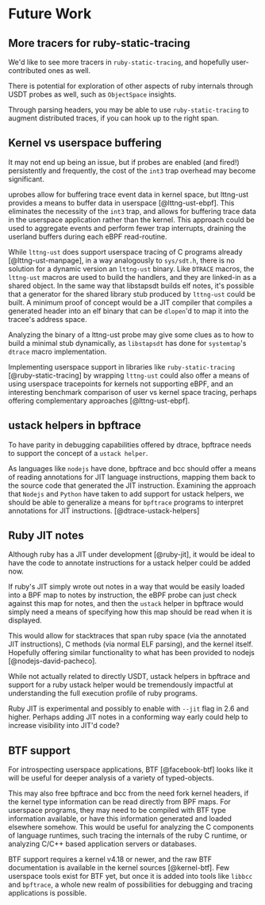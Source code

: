 # Future Work

## More tracers for ruby-static-tracing

We'd like to see more tracers in `ruby-static-tracing`, and hopefully user-contributed ones as well.

There is potential for exploration of other aspects of ruby internals through USDT probes as well, such as `ObjectSpace` insights.

Through parsing headers, you may be able to use `ruby-static-tracing` to augment distributed traces, if you can hook up to the right span.

## Kernel vs userspace buffering

It may not end up being an issue, but if probes are enabled (and fired!) persistently and frequently, the cost of the `int3` trap overhead may become significant.

uprobes allow for buffering trace event data in kernel space, but lttng-ust provides a means to buffer data in userspace [@lttng-ust-ebpf]. This eliminates the necessity of the `int3` trap, and allows for buffering trace data in the userspace application rather than the kernel. This approach could be used to aggregate events and perform fewer trap interrupts, draining the userland buffers during each eBPF read-routine.

While `lttng-ust` does support userspace tracing of C programs already [@lttng-ust-manpage], in a way analogously to `sys/sdt.h`, there is no solution for a dynamic version an `lttng-ust` binary. Like `DTRACE` macros, the `lttng-ust` macros are used to build the handlers, and they are linked-in as a shared object. In the same way that libstapsdt builds elf notes, it's possible that a generator for the shared library stub produced by `lttng-ust` could be built. A minimum proof of concept would be a JIT compiler that compiles a generated header into an elf binary that can be `dlopen`'d to map it into the tracee's address space.

Analyzing the binary of a lttng-ust probe may give some clues as to how to build a minimal stub dynamically, as `libstapsdt` has done for `systemtap`'s `dtrace` macro implementation.

Implementing userspace support in libraries like `ruby-static-tracing` [@ruby-static-tracing] by wrapping `lttng-ust` could also offer a means of using userspace tracepoints for kernels not supporting eBPF, and an interesting benchmark comparison of user vs kernel space tracing, perhaps offering complementary approaches [@lttng-ust-ebpf].

## ustack helpers in bpftrace

To have parity in debugging capabilities offered by dtrace, bpftrace needs to support the concept of a `ustack helper`.

As languages like `nodejs` have done, bpftrace and bcc should offer a means of reading annotations for JIT language instructions,
mapping them back to the source code that generated the JIT instruction. Examining the approach that `Nodejs` and `Python` have taken
to add support for ustack helpers, we should be able to generalize a means for `bpftrace` programs to interpret annotations for JIT instructions. [@dtrace-ustack-helpers]

## Ruby JIT notes

Although ruby has a JIT under development [@ruby-jit], it would be ideal to have the code to annotate instructions for a ustack helper could be added
now.

If ruby's JIT simply wrote out notes in a way that would be easily loaded into a BPF map to notes by instruction, the eBPF probe can
just check against this map for notes, and then the `ustack` helper in bpftrace would simply need a means of specifying how
this map should be read when it is displayed.

This would allow for stacktraces that span ruby space (via the annotated JIT instructions), C methods (via normal ELF parsing), and the kernel itself. Hopefully offering similar functionality to what has been provided to nodejs [@nodejs-david-pacheco].

While not actually related to directly USDT, ustack helpers in bpftrace and support for a ruby ustack helper would be tremendously impactful at understanding the full execution profile of ruby programs.

Ruby JIT is experimental and possibly to enable with `--jit` flag in 2.6 and higher. Perhaps adding JIT notes in a conforming way early could help to increase visibility into JIT'd code?

## BTF support

For introspecting userspace applications, BTF [@facebook-btf] looks like it will be useful for deeper analysis of a variety of typed-objects.

This may also free bpftrace and bcc from the need fork kernel headers, if the kernel type information can be read directly from BPF maps. For userspace programs, they may need to be compiled with BTF type information available, or have this information generated and loaded elsewhere somehow. This would be useful for analyzing the C components of language runtimes, such tracing the internals of the ruby C runtime, or analyzing C/C++ based application servers or databases.

BTF support requires a kernel v4.18 or newer, and the raw BTF documentation is available in the kernel sources [@kernel-btf]. Few userspace tools exist for BTF yet, but once it is added into tools like `libbcc` and `bpftrace`, a whole new realm of possibilities for debugging and tracing applications is possible.
